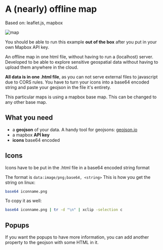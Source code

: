 # A (nearly) offline map

Based on: leaflet.js, mapbox

![map](https://i.imgur.com/XqqHB6V.png)

You should be able to run this example **out of the box** after you put in your own Mapbox API key.

An offline map in one html file, without having to run a (localhost) server. Developed to be able to explore sensitive geospatial data without having to upload them anywhere in the cloud.

**All data is in one .html file**, as you can not serve external files to javascript due to CORS rules. You have to turn your icons into a base64 encoded string and paste your geojson in the file it's entirety.

This particular maps is using a mapbox base map. This can be changed to any other base map.

## What you need
* a **geojson** of your data. A handy tool for geojsons: [geojson.io](http://geojson.io)
* a mapbox **API key**
* **icons** base64 encoded

## Icons
Icons have to be put in the .html file in a base64 encoded string format

The format is `data:image/png;base64, <string>` This is how you get the string on linux:

```bash
base64 iconname.png 
```

To copy it as well:
```bash
base64 iconname.png | tr -d "\n" | xclip -selection c
```

## Popups

If you want the popups to have more information, you can add another property to the geojson with some HTML in it.
